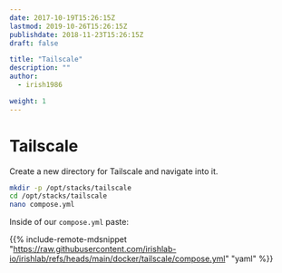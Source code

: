 ```yaml
---
date: 2017-10-19T15:26:15Z
lastmod: 2019-10-26T15:26:15Z
publishdate: 2018-11-23T15:26:15Z
draft: false

title: "Tailscale"
description: ""
author:
  - irish1986

weight: 1
---
```


# Tailscale

Create a new directory for Tailscale and navigate into it.

```bash
mkdir -p /opt/stacks/tailscale
cd /opt/stacks/tailscale
nano compose.yml
```

Inside of our `compose.yml` paste:

{{% include-remote-mdsnippet "https://raw.githubusercontent.com/irishlab-io/irishlab/refs/heads/main/docker/tailscale/compose.yml" "yaml" %}}
